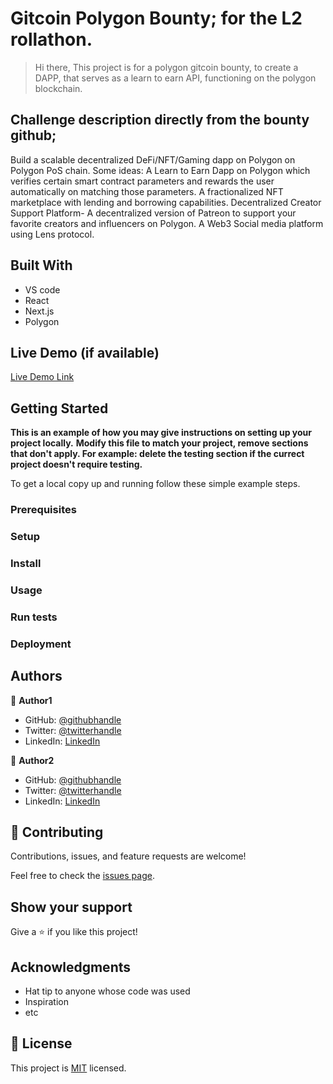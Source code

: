 

# Gitcoin Polygon Bounty; for the L2 rollathon. 

> Hi there,
> This project is for a polygon gitcoin bounty, to create a DAPP, 
> that serves as a learn to earn API, functioning on the polygon blockchain. 


## Challenge description directly from the bounty github;

Build a scalable decentralized DeFi/NFT/Gaming dapp on Polygon on Polygon PoS chain.
Some ideas:
A Learn to Earn Dapp on Polygon which verifies certain smart contract parameters and rewards the user automatically on matching those parameters.
A fractionalized NFT marketplace with lending and borrowing capabilities.
Decentralized Creator Support Platform- A decentralized version of Patreon to support your favorite creators and influencers on Polygon.
A Web3 Social media platform using Lens protocol.


## Built With

- VS code
- React
- Next.js
- Polygon

## Live Demo (if available)

[Live Demo Link](https://livedemo.com)


## Getting Started

**This is an example of how you may give instructions on setting up your project locally.**
**Modify this file to match your project, remove sections that don't apply. For example: delete the testing section if the currect project doesn't require testing.**


To get a local copy up and running follow these simple example steps.

### Prerequisites

### Setup

### Install

### Usage

### Run tests

### Deployment



## Authors

👤 **Author1**

- GitHub: [@githubhandle](https://github.com/githubhandle)
- Twitter: [@twitterhandle](https://twitter.com/twitterhandle)
- LinkedIn: [LinkedIn](https://linkedin.com/in/linkedinhandle)

👤 **Author2**

- GitHub: [@githubhandle](https://github.com/githubhandle)
- Twitter: [@twitterhandle](https://twitter.com/twitterhandle)
- LinkedIn: [LinkedIn](https://linkedin.com/in/linkedinhandle)

## 🤝 Contributing

Contributions, issues, and feature requests are welcome!

Feel free to check the [issues page](../../issues/).

## Show your support

Give a ⭐️ if you like this project!

## Acknowledgments

- Hat tip to anyone whose code was used
- Inspiration
- etc

## 📝 License

This project is [MIT](./MIT.md) licensed.
